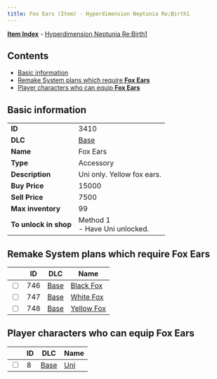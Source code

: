 ```yaml
---
title: Fox Ears (Item) - Hyperdimension Neptunia Re;Birth1
---
```


[**Item Index**](/neptunia/rb1/item/index.html) - [Hyperdimension Neptunia Re;Birth1](/neptunia/rb1)

## Contents

- [Basic information](#basic-information)
- [Remake System plans which require **Fox Ears**](#remake-system-plans-which-require-fox-ears)
- [Player characters who can equip **Fox Ears**](#player-characters-who-can-equip-fox-ears)
## Basic information

|   |   |
| -- | -- |
| **ID** | 3410 |
| **DLC** | [Base](/neptunia/rb1/dlc/1-base.html) |
| **Name** | Fox Ears |
| **Type** | Accessory |
| **Description** | Uni only. Yellow fox ears. |
| **Buy Price** | 15000 |
| **Sell Price** | 7500 |
| **Max inventory** | 99 |
| **To unlock in shop** | Method 1<br />- Have Uni unlocked. |


## Remake System plans which require **Fox Ears**

|    | ID | DLC | Name |
| -- | -- | --- | ---- |
| <input type="checkbox" id="rb1-quest-1-746" class="trackbox" /> | 746 | [Base](/neptunia/rb1/dlc/1-base.html) | [Black Fox](/neptunia/rb1/quest/1-746-black-fox.html) |
| <input type="checkbox" id="rb1-quest-1-747" class="trackbox" /> | 747 | [Base](/neptunia/rb1/dlc/1-base.html) | [White Fox](/neptunia/rb1/quest/1-747-white-fox.html) |
| <input type="checkbox" id="rb1-quest-1-748" class="trackbox" /> | 748 | [Base](/neptunia/rb1/dlc/1-base.html) | [Yellow Fox](/neptunia/rb1/quest/1-748-yellow-fox.html) |


## Player characters who can equip **Fox Ears**

|    | ID | DLC | Name |
| -- | -- | --- | ---- |
| <input type="checkbox" id="rb1-player-1-8" class="trackbox" /> | 8 | [Base](/neptunia/rb1/dlc/1-base.html) | [Uni](/neptunia/rb1/player/1-8-uni.html) |
